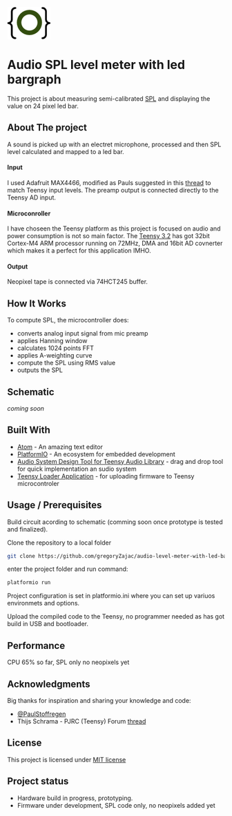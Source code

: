 <a href="http://gz.technology" target="_blank">![logo](doc/logo.png)</a>

# Audio SPL level meter with led bargraph

This project is about measuring semi-calibrated [SPL](https://en.wikipedia.org/wiki/Sound_pressure#Sound_pressure_level) and displaying the value on 24 pixel led bar.

## About The project

A sound is picked up with an electret microphone, processed and then SPL level calculated and mapped to a led bar.

#### Input

I used Adafruit MAX4466, modified as Pauls suggested in this [thread](https://forum.pjrc.com/threads/40468-Help-with-Basic-Audio-Lib-results?p=126317&viewfull=1#post126317) to match Teensy input levels. The preamp output is connected directly to the Teensy AD input.

#### Microconroller
I have choseen the Teensy platform as this project is focused on audio and power consumption is not so main factor. The [Teensy 3.2](https://www.pjrc.com/teensy/teensy31.html) has got 32bit Cortex-M4 ARM processor running on 72MHz, DMA and 16bit AD covnerter which makes it a perfect for this application IMHO.

#### Output
Neopixel tape is connected via 74HCT245 buffer.

## How It Works
To compute SPL, the microcontroller does:
- converts analog input signal from mic preamp
- applies Hanning window
- calculates 1024 points FFT
- applies A-weighting curve
- compute the SPL using RMS value
- outputs the SPL

## Schematic
_coming soon_

## Built With
* [Atom](https://atom.io) - An amazing text editor
* [PlatformIO](https://platformio.org) - An ecosystem for embedded development
* [Audio System Design Tool for Teensy Audio Library](https://www.pjrc.com/teensy/gui/) - drag and drop tool for quick implementation an sudio system
* [Teensy Loader Application](https://www.pjrc.com/teensy/loader.html) - for uploading firmware to Teensy microcontroler

## Usage / Prerequisites
Build circuit acording to schematic (comming soon once prototype is tested and finalized).

Clone the repository to a local folder
```bash
git clone https://github.com/gregoryZajac/audio-level-meter-with-led-bargraph.git
```
enter the project folder and run command:
```bash
platformio run
```
Project configuration is set in platformio.ini where you can set up variuos environmets and options.

Upload the compiled code to the Teensy, no programmer needed as has got build in USB and bootloader.

## Performance
CPU 65% so far, SPL only no neopixels yet

## Acknowledgments
Big thanks for inspiration and sharing your knowledge and code:
- [@PaulStoffregen](https://github.com/PaulStoffregen)
- Thijs Schrama - PJRC (Teensy) Forum [thread](https://forum.pjrc.com/threads/34371-Teensy-3-2-Sound-Level-Meter-(sound-measurement-device))
## License
This project is licensed under [MIT license](http://opensource.org/licenses/mit-license.php)

## Project status
- Hardware build in progress, prototyping.
- Firmware under development, SPL code only, no neopixels added yet
